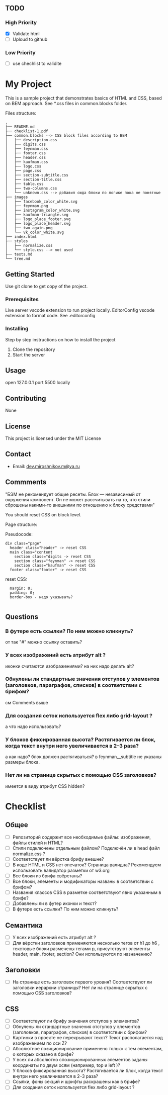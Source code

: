 ## TODO

### High Priority

- [x] Validate html
- [ ] Uploud to github

### Low Priority

- [ ] use chechlist to validite

# My Project

This is a sample project that demonstrates basics of HTML and CSS, based on BEM approach.
See \*.css files in common.blocks folder.

Files structure:

```
.
├── README.md
├── checklist-1.pdf
├── common.blocks --> CSS block files according to BEM
│   ├── description.css
│   ├── digits.css
│   ├── feynman.css
│   ├── footer.css
│   ├── header.css
│   ├── kaufman.css
│   ├── logo.css
│   ├── page.css
│   ├── section-subtitle.css
│   ├── section-title.css
│   ├── table.css
│   ├── two-columns.css
│   └── unknown.css --> добавил сюда блоки по логике пока не понятные
├── images
│   ├── facebook_color_white.svg
│   ├── feynman.png
│   ├── instagram_color_white.svg
│   ├── kaufman-triangle.svg
│   ├── logo_place_footer.svg
│   ├── logo_place_header.svg
│   ├── two_again.png
│   └── vk_color_white.svg
├── index.html
├── styles
│   ├── normalize.css
│   └── style.css --> not used
├── texts.md
└── tree.md
```

## Getting Started

Use git clone to get copy of the project.

### Prerequisites

Live server vscode extension to run project locally.
EditorConfig vscode extension to format code. See .editorconfig

### Installing

Step by step instructions on how to install the project

1. Clone the repository
2. Start the server

## Usage

open 127.0.0.1 port 5500 locally

## Contributing

None

## License

This project is licensed under the MIT License

## Contact

- Email: dev.miroshnikov.m@ya.ru

## Commments

"БЭМ не рекомендует общие ресеты.
Блок — независимый от окружения компонент. Он не может рассчитывать на то, что стили сброшены какими-то внешними по отношению к блоку средствами"

You should reset CSS on block level.

Page structure:

Pseudocode:

```
div class="page"
  header class="header" -> reset CSS
  main class="content
    section class="digits -> reset CSS
    section class="feynman" -> reset CSS
    section class="kaufman" -> reset CSS
  footer class="footer" -> reset CSS
```

reset CSS:

```
  margin: 0;
  padding: 0;
  border-box - надо указывать?


```

## Questions

### В футере есть ссылки? По ним можно кликнуть?

от так "#" можно ссылку оставить?

### У всех изображений есть атрибут alt ?

иконки считаются изображениями? на них надо делать alt?

### Обнулены ли стандартные значения отступов у элементов (заголовков, параграфов, списков) в соответствии с брифом?

см Сomments выше

### Для создания сеток используется flex либо grid-layout ?

а что надо использовать?

### У блоков фиксированная высота? Растягивается ли блок, когда текст внутри него увеличивается в 2–3 раза?

а как надо? блок должен растягиваться?
в feynman\_\_subtitle не указаны размеры блока.

### Нет ли на странице скрытых с помощью CSS заголовков?

имеется в виду атрибут CSS hidden?

# Checklist

## Общее

- [ ] Репозиторий содержит все необходимые файлы: изображения, файлы стилей и HTML?
- [ ] Стили подключены отдельным файлом? Подключён ли в head файл normalize.css ?
- [ ] Соответствует ли вёрстка брифу внешне?
- [ ] В коде HTML и CSS нет опечаток? Страница валидна? Рекомендуем использовать валидатор разметки от w3.org
- [ ] Все блоки из брифа свёрстаны?
- [ ] Все блоки, элементы и модификаторы названы в соответствии с брифом?
- [ ] Названия классов CSS в разметке соответствуют явно указанным в брифе?
- [ ] Добавлены ли в футер иконки и текст?
- [ ] В футере есть ссылки? По ним можно кликнуть?

## Семантика

- [ ] У всех изображений есть атрибут alt ?
- [ ] Для вёрстки заголовков применяются несколько тегов от h1 до h6 , текстовые блоки размечены тегами
      p, присутствуют элементы header, main, footer, section? Они используются по назначению?

## Заголовки

- [ ] На странице есть заголовок первого уровня? Соответствуют ли заголовки иерархии страницы? Нет ли на странице скрытых с помощью CSS заголовков?

## CSS

- [ ] Соответствуют ли брифу значения отступов у элементов?
- [ ] Обнулены ли стандартные значения отступов у элементов (заголовков, параграфов, списков) в соответствии с брифом?
- [ ] Картинки в проекте не перекрывают текст? Текст располагается над изображением по оси Z?
- [ ] Абсолютное позиционирование применено только к тем элементам, о которых сказано в брифе?
- [ ] У всех ли абсолютно спозиционированных элементов заданы координаты по двум осям (например, top и left )?
- [ ] У блоков фиксированная высота? Растягивается ли блок, когда текст внутри него увеличивается в 2–3 раза?
- [ ] Ссылки, фоны секций и шрифты раскрашены как в брифе?
- [ ] Для создания сеток используется flex либо grid-layout ?
